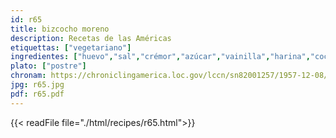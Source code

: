 ```yaml
---
id: r65
title: bizcocho moreno
description: Recetas de las Américas
etiquettas: ["vegetariano"]
ingredientes: ["huevo","sal","crémor","azúcar","vainilla","harina","cocoa"]
plato: ["postre"]
chronam: https://chroniclingamerica.loc.gov/lccn/sn82001257/1957-12-08/ed-1/seq-5/
jpg: r65.jpg
pdf: r65.pdf
---
```


{{< readFile file="./html/recipes/r65.html">}}